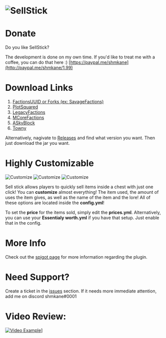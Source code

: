 # ![SellStick](https://proxy.spigotmc.org/2dc1dbaacf1f39b89a69ab13340b1c4a32370866?url=https%3A%2F%2Fi.gyazo.com%2F6820a34e0050ac2295dfbcaedb06fde9.png "SellStick")

# Donate
Do you like SellStick?

The development is done on my own time. 
If you'd like to treat me with a coffee, you can do that here :) [https://paypal.me/shmkane](http://paypal.me/shmkane/1.99)

# Download Links
1. [FactionsUUID or Forks (ex: SavageFactions)](https://github.com/shmkane/SellStick/releases/tag/8.1.0.4)
2. [PlotSquared](https://github.com/shmkane/SellStick/releases/tag/v8.1.1.2)
3. [LegacyFactions](https://github.com/shmkane/SellStick/releases/tag/v8.1.0.3-beta)
4. [MCoreFactions](https://github.com/shmkane/SellStick/releases/tag/v8.1.0.4-beta)
5. [ASkyBlock](https://github.com/shmkane/SellStick/releases/tag/v8.1.1.5)
6. [Towny](https://github.com/shmkane/SellStick/releases/tag/v8.1.0.6)

Alternatively, nagivate to [Releases](https://github.com/shmkane/SellStick/releases) and find what version you want. Then just download the jar you want.

# Highly Customizable
![Customize](https://proxy.spigotmc.org/96f3cf014b4d3ff6e811eebf4f22220b2fb41858?url=https%3A%2F%2Fimage.prntscr.com%2Fimage%2F6mGwaXYbT6m6nIk3wgllOw.png "Customize!") ![Customize](https://proxy.spigotmc.org/ab1a457fb602789aa8fa289b8d1fb98a0ec49383?url=https%3A%2F%2Fimage.prntscr.com%2Fimage%2FcQ3WdReqRGur-DQS0k4Pxg.png "Customize!!!") ![Customize](https://proxy.spigotmc.org/a91d97d1708446671fddcdb356ecd59214c86b83?url=https%3A%2F%2Fimage.prntscr.com%2Fimage%2Fw1UWdaHnRbiFL14F0-rkFQ.png "Customize!!!!!")

Sell stick allows players to quickly sell items inside a chest with just one click! You can **customize** almost everything! The item used, the amount of uses the item gives, as well as the name of the item and the lore! All of these options are located inside the **config.yml**!

To set the **price** for the items sold, simply edit the **prices.yml**. Alternatively, you can use your **Essentialy worth.yml** if you have that setup. Just enable that in the config.

# More Info
Check out the [spigot page](https://www.spigotmc.org/resources/sell-stick-sell-wand.38119/) for more information regarding the plugin.

# Need Support?
Create a ticket in the [issues](https://github.com/shmkane/SellStick/issues) section. If it needs more immediate attention, add me on discord shmkane#0001

# Video Review:
[![Video Example](http://img.youtube.com/vi/IsUqH1b8RmU/0.jpg)](http://www.youtube.com/watch?v=IsUqH1b8RmU)]



